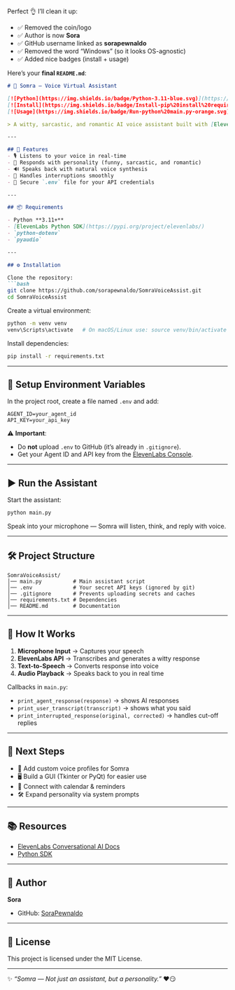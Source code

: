 Perfect 👌 I’ll clean it up:

* ✅ Removed the coin/logo
* ✅ Author is now **Sora**
* ✅ GitHub username linked as **sorapewnaldo**
* ✅ Removed the word “Windows” (so it looks OS-agnostic)
* ✅ Added nice badges (install + usage)

Here’s your **final `README.md`**:

````markdown
# 🎤 Somra – Voice Virtual Assistant

[![Python](https://img.shields.io/badge/Python-3.11-blue.svg)](https://www.python.org/downloads/release/python-3110/)
[![Install](https://img.shields.io/badge/Install-pip%20install%20requirements.txt-brightgreen.svg)](#-installation)
[![Usage](https://img.shields.io/badge/Run-python%20main.py-orange.svg)](#️-run-the-assistant)

> A witty, sarcastic, and romantic AI voice assistant built with [ElevenLabs Conversational AI](https://elevenlabs.io/).

---

## 🚀 Features
- 🎙️ Listens to your voice in real-time  
- 🧠 Responds with personality (funny, sarcastic, and romantic)  
- 🔊 Speaks back with natural voice synthesis  
- 🔁 Handles interruptions smoothly  
- 🔐 Secure `.env` file for your API credentials  

---

## 📦 Requirements

- Python **3.11+**
- [ElevenLabs Python SDK](https://pypi.org/project/elevenlabs/)
- `python-dotenv`
- `pyaudio`

---

## ⚙️ Installation  

Clone the repository:
```bash
git clone https://github.com/sorapewnaldo/SomraVoiceAssist.git
cd SomraVoiceAssist
````

Create a virtual environment:

```bash
python -m venv venv
venv\Scripts\activate   # On macOS/Linux use: source venv/bin/activate
```

Install dependencies:

```bash
pip install -r requirements.txt
```

---

## 🔑 Setup Environment Variables

In the project root, create a file named `.env` and add:

```
AGENT_ID=your_agent_id
API_KEY=your_api_key
```

⚠️ **Important**:

* Do **not** upload `.env` to GitHub (it’s already in `.gitignore`).
* Get your Agent ID and API key from the [ElevenLabs Console](https://elevenlabs.io/).

---

## ▶️ Run the Assistant

Start the assistant:

```bash
python main.py
```

Speak into your microphone — Somra will listen, think, and reply with voice.

---

## 🛠️ Project Structure

```
SomraVoiceAssist/
│── main.py          # Main assistant script
│── .env             # Your secret API keys (ignored by git)
│── .gitignore       # Prevents uploading secrets and caches
│── requirements.txt # Dependencies
│── README.md        # Documentation
```

---

## 📖 How It Works

1. **Microphone Input** → Captures your speech
2. **ElevenLabs API** → Transcribes and generates a witty response
3. **Text-to-Speech** → Converts response into voice
4. **Audio Playback** → Speaks back to you in real time

Callbacks in `main.py`:

* `print_agent_response(response)` → shows AI responses
* `print_user_transcript(transcript)` → shows what you said
* `print_interrupted_response(original, corrected)` → handles cut-off replies

---

## 🎯 Next Steps

* 🎨 Add custom voice profiles for Somra
* 🖥️ Build a GUI (Tkinter or PyQt) for easier use
* 📅 Connect with calendar & reminders
* 🛠️ Expand personality via system prompts

---

## 📚 Resources

* [ElevenLabs Conversational AI Docs](https://elevenlabs.io/docs/conversational-ai/overview)
* [Python SDK](https://github.com/elevenlabs/elevenlabs-python)

---

## 👤 Author

**Sora**

* GitHub: [SoraPewnaldo](https://github.com/SoraPewnaldo)

---

## 📝 License

This project is licensed under the MIT License.

---

✨ *“Somra — Not just an assistant, but a personality.”* ❤️😏
